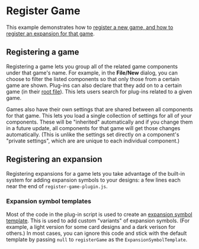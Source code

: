 # Register Game

This example demonstrates how to
[register a new game, and how to register an expansion for that game](http://se3docs.cgjennings.ca/dm-register-game.html).

## Registering a game
Registering a game lets you group all of the related game components under that
game's name. For example, in the **File/New** dialog, you can choose to filter
the listed components so that only those from a certain game are shown.
Plug-ins can also declare that they add on to a certain game (in their
[root file](http://se3docs.cgjennings.ca/dm-eons-plugin.html#for-game)).
This lets users search for plug-ins related to a given game.

Games also have their own settings that are shared between all components
for that game. This lets you load a single collection of settings for
all of your components. These will be "inherited" automatically and
if you change them in a future update, all components for that game
will get those changes automatically. (This is unlike the settings
set directly on a component's "private settings", which are are unique
to each individual component.)

## Registering an expansion
Registering expansions for a game lets you take advantage of the built-in
system for adding expansion symbols to your designs: a few lines each
near the end of `register-game-plugin.js`.

### Expansion symbol templates
Most of the code in the plug-in script is used to create an
[expansion symbol template](http://se3docs.cgjennings.ca/dm-register-game.html#custom-expansionsymboltemplates).
This is used to add custom "variants" of expansion symbols.
(For example, a light version for some card designs and a dark verison for others.)
In most cases, you can ignore this code and stick with the default template
by passing `null` to `registerGame` as the `ExpansionSymbolTemplate`.